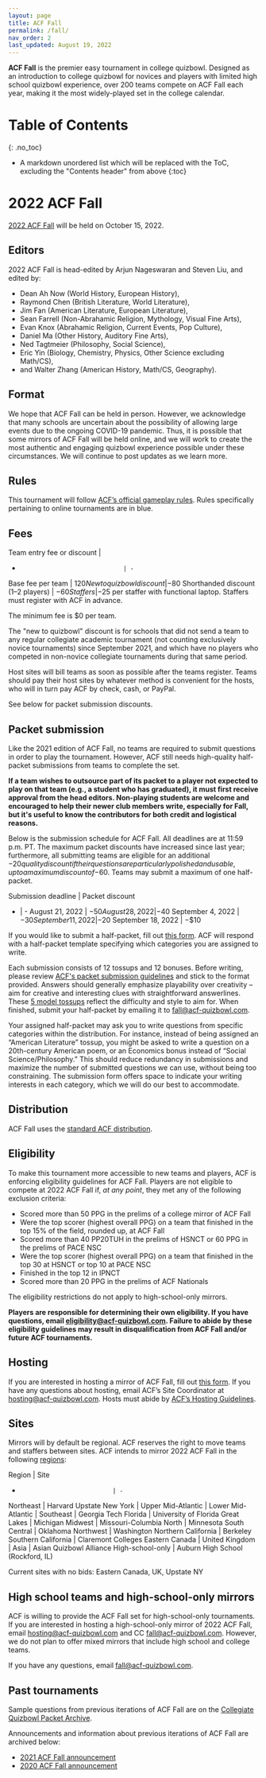 ```yaml
---
layout: page
title: ACF Fall
permalink: /fall/
nav_order: 2
last_updated: August 19, 2022
---
```


<!--
do HS mirrors have the same stats-based eligibility rules?
do (online?) HS mirrors have to award trophies or book prizes?
are HS mirror bids from high schoolers accepted?
number the sections.
-->

**ACF Fall** is the premier easy tournament in college quizbowl. Designed as an introduction to college quizbowl for novices and players with limited high school quizbowl experience, over 200 teams compete on ACF Fall each year, making it the most widely-played set in the college calendar.

# Table of Contents
{: .no_toc}
* A markdown unordered list which will be replaced with the ToC, excluding the "Contents header" from above
{:toc}

# 2022 ACF Fall
[2022 ACF Fall](https://hsquizbowl.org/forums/viewtopic.php?p=391070) will be held on October 15, 2022.

## Editors
2022 ACF Fall is head-edited by Arjun Nageswaran and Steven Liu, and edited by:
- Dean Ah Now (World History, European History),
- Raymond Chen (British Literature, World Literature),
- Jim Fan (American Literature, European Literature),
- Sean Farrell (Non-Abrahamic Religion, Mythology, Visual Fine Arts),
- Evan Knox (Abrahamic Religion, Current Events, Pop Culture),
- Daniel Ma (Other History, Auditory Fine Arts),
- Ned Tagtmeier (Philosophy, Social Science),
- Eric Yin (Biology, Chemistry, Physics, Other Science excluding Math/CS),
- and Walter Zhang (American History, Math/CS, Geography).

<!-- add editors breakdown table -->

## Format
We hope that ACF Fall can be held in person. However, we acknowledge that many schools are uncertain about the possibility of allowing large events due to the ongoing COVID-19 pandemic. Thus, it is possible that some mirrors of ACF Fall will be held online, and we will work to create the most authentic and engaging quizbowl experience possible under these circumstances. We will continue to post updates as we learn more.

## Rules
This tournament will follow [ACF’s official gameplay rules](/gameplay-rules). Rules specifically pertaining to online tournaments are in blue.

<!--## Registration
To register for 2021 ACF Fall, fill out the central [2021 ACF Fall registration form](https://forms.gle/kG9b7Rj4zo49zKtf8) with all relevant information.

If possible, teams should register for the site that is geographically closest to them and/or is in the region they would normally attend.

## Field
The field (list of registered teams) for each site can be found [here](https://docs.google.com/spreadsheets/d/1P4tdvLOAb_yQhPQqkl6PMsTyxn-Y1L2Ae25EzY6H3EU/edit).-->

## Fees

Team entry fee or discount         |
-                                  | -
Base fee per team                  | $120
New to quizbowl discount           | −$80
Shorthanded discount (1–2 players) | −$60
Staffers                           | −$25 per staffer with functional laptop. Staffers must register with ACF in advance.

The minimum fee is $0 per team.

The "new to quizbowl" discount is for schools that did not send a team to any regular collegiate academic tournament (not counting exclusively novice tournaments) since September 2021, and which have no players who competed in non-novice collegiate tournaments during that same period.

Host sites will bill teams as soon as possible after the teams register. Teams should pay their host sites by whatever method is convenient for the hosts, who will in turn pay ACF by check, cash, or PayPal.

See below for packet submission discounts.

## Packet submission
Like the 2021 edition of ACF Fall, no teams are required to submit questions in order to play the tournament. However, ACF still needs high-quality half-packet submissions from teams to complete the set.

**If a team wishes to outsource part of its packet to a player not expected to play on that team (e.g., a student who has graduated), it must first receive approval from the head editors. Non-playing students are welcome and encouraged to help their newer club members write, especially for Fall, but it's useful to know the contributors for both credit and logistical reasons.**

Below is the submission schedule for ACF Fall. All deadlines are at 11:59 p.m. PT. The maximum packet discounts have increased since last year; furthermore, all submitting teams are eligible for an additional −$20 quality discount if their questions are particularly polished and usable, up to a maximum discount of −$60. Teams may submit a maximum of one half-packet.

Submission deadline | Packet discount
- | -
August 21, 2022    | −$50
August 28, 2022    | −$40
September 4, 2022  | −$30
September 11, 2022 | −$20
September 18, 2022 | −$10

If you would like to submit a half-packet, fill out [this form](https://forms.gle/XwNLS2FaY6BtTzM59). ACF will respond with a half-packet template specifying which categories you are assigned to write.

Each submission consists of 12 tossups and 12 bonuses. Before writing, please review [ACF's packet submission guidelines](/packet-submission-guidelines) and stick to the format provided. Answers should generally emphasize playability over creativity – aim for creative and interesting clues with straightforward answerlines. These [5 model tossups](https://docs.google.com/document/d/1mokTuDeyDDSb4J1yQG6BWeGsee4x-RFsqf-lmvfBXjc/edit) reflect the difficulty and style to aim for. When finished, submit your half-packet by emailing it to [fall@acf-quizbowl.com](mailto:fall@acf-quizbowl.com).

Your assigned half-packet may ask you to write questions from specific categories within the distribution. For instance, instead of being assigned an “American Literature” tossup, you might be asked to write a question on a 20th-century American poem, or an Economics bonus instead of “Social Science/Philosophy.” This should reduce redundancy in submissions and maximize the number of submitted questions we can use, without being too constraining. The submission form offers space to indicate your writing interests in each category, which we will do our best to accommodate.

## Distribution
ACF Fall uses the [standard ACF distribution](/distribution).

## Eligibility
To make this tournament more accessible to new teams and players, ACF is enforcing eligibility guidelines for ACF Fall. Players are not eligible to compete at 2022 ACF Fall if, _at any point_, they met any of the following exclusion criteria:
- Scored more than 50 PPG in the prelims of a college mirror of ACF Fall
- Were the top scorer (highest overall PPG) on a team that finished in the top 15% of the field, rounded up, at ACF Fall
- Scored more than 40 PP20TUH in the prelims of HSNCT or 60 PPG in the prelims of PACE NSC
- Were the top scorer (highest overall PPG) on a team that finished in the top 30 at HSNCT or top 10 at PACE NSC
- Finished in the top 12 in IPNCT
- Scored more than 20 PPG in the prelims of ACF Nationals

The eligibility restrictions do not apply to high-school-only mirrors.

**Players are responsible for determining their own eligibility. If you have questions, email [eligibility@acf-quizbowl.com](mailto:eligibility@acf-quizbowl.com). Failure to abide by these eligibility guidelines may result in disqualification from ACF Fall and/or future ACF tournaments.**

## Hosting
If you are interested in hosting a mirror of ACF Fall, fill out [this form](https://docs.google.com/forms/d/e/1FAIpQLSdksGmPdT44G_rsKyAN5ovMYVZLQwbXuoSzrTJk3IrXeKgU2Q/viewform). If you have any questions about hosting, email ACF’s Site Coordinator at [hosting@acf-quizbowl.com](mailto:hosting@acf-quizbowl.com). Hosts must abide by [ACF’s Hosting Guidelines](/hosting-guidelines).

## Sites
Mirrors will by default be regional. ACF reserves the right to move teams and staffers between sites. ACF intends to mirror 2022 ACF Fall in the following [regions](/hosting-guidelines#regions-according-to-acf):

Region                          | Site
-                               | -
Northeast                       | Harvard
Upstate New York                |
Upper Mid-Atlantic              |
Lower Mid-Atlantic              |
Southeast                       | Georgia Tech
Florida                         | University of Florida
Great Lakes                     | Michigan
Midwest                         | Missouri-Columbia
North                           | Minnesota
South Central                   | Oklahoma
Northwest                       | Washington
Northern California             | Berkeley
Southern California             | Claremont Colleges
Eastern Canada                  |
United Kingdom                  |
Asia                            | Asian Quizbowl Alliance
High-school-only                | Auburn High School (Rockford, IL)

Current sites with no bids: Eastern Canada, UK, Upstate NY

## High school teams and high-school-only mirrors
ACF is willing to provide the ACF Fall set for high-school-only tournaments. If you are interested in hosting a high-school-only mirror of 2022 ACF Fall, email [hosting@acf-quizbowl.com](mailto:hosting@acf-quizbowl.com) and CC [fall@acf-quizbowl.com](mailto:fall@acf-quizbowl.com). However, we do not plan to offer mixed mirrors that include high school and college teams.

If you have any questions, email [fall@acf-quizbowl.com](fall@acf-quizbowl.com).

## Past tournaments
Sample questions from previous iterations of ACF Fall are on the [Collegiate Quizbowl Packet Archive](http://hsquizbowl.org/db/questionsets/search/?name=ACF+Fall&col=1&season=&archived=y).

Announcements and information about previous iterations of ACF Fall are archived below:

* [2021 ACF Fall announcement](/tournaments/archive/2021/ACF%20Fall)
* [2020 ACF Fall announcement](/tournaments/archive/2020/ACF%20Fall)
